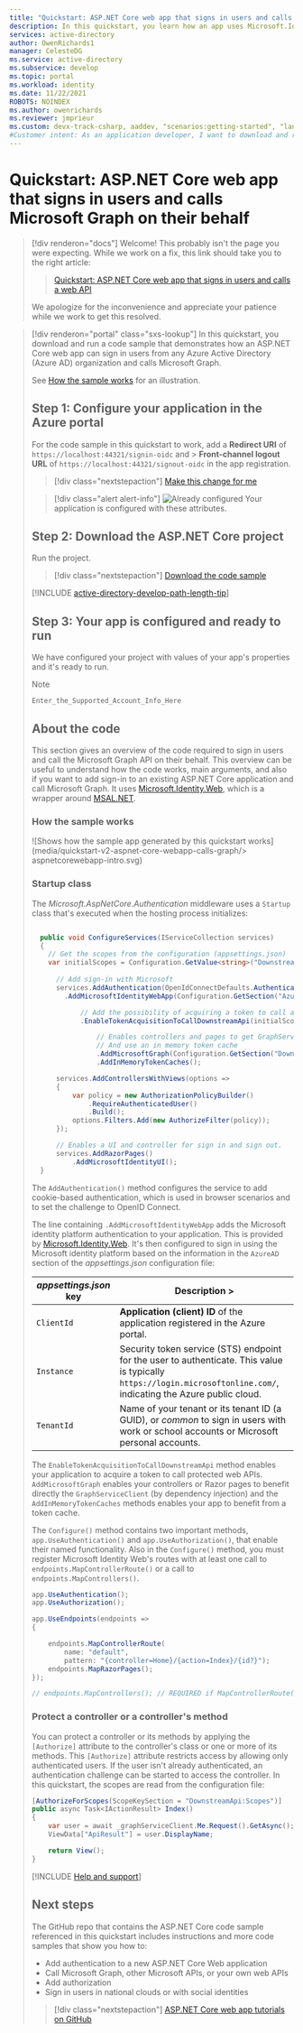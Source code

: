 ```yaml
---
title: "Quickstart: ASP.NET Core web app that signs in users and calls Microsoft Graph"
description: In this quickstart, you learn how an app uses Microsoft.Identity.Web to implement Microsoft sign-in in an ASP.NET Core web app using OpenID Connect and calls Microsoft Graph.
services: active-directory
author: OwenRichards1
manager: CelesteDG
ms.service: active-directory
ms.subservice: develop
ms.topic: portal
ms.workload: identity
ms.date: 11/22/2021
ROBOTS: NOINDEX
ms.author: owenrichards
ms.reviewer: jmprieur
ms.custom: devx-track-csharp, aaddev, "scenarios:getting-started", "languages:aspnet-core", mode-other
#Customer intent: As an application developer, I want to download and run a demo ASP.NET Core web app that can sign in users with personal Microsoft accounts (MSA) and work/school accounts from any Azure Active Directory instance, then access their data in Microsoft Graph on their behalf.
---
```


# Quickstart: ASP.NET Core web app that signs in users and calls Microsoft Graph on their behalf

> [!div renderon="docs"]
> Welcome! This probably isn't the page you were expecting. While we work on a fix, this link should take you to the right article:
>
> > [Quickstart: ASP.NET Core web app that signs in users and calls a web API](web-app-quickstart.md?pivots=devlang-aspnet-core)
> 
> We apologize for the inconvenience and appreciate your patience while we work to get this resolved.

> [!div renderon="portal" class="sxs-lookup"]
> In this quickstart, you download and run a code sample that demonstrates how an ASP.NET Core web app can sign in users from any Azure Active Directory (Azure AD) organization and calls Microsoft Graph.
> 
> See [How the sample works](#how-the-sample-works) for an illustration.
> 
> ## Step 1: Configure your application in the Azure portal
> 
> For the code sample in this quickstart to work, add a **Redirect URI** of `https://localhost:44321/signin-oidc` and > **Front-channel logout URL** of `https://localhost:44321/signout-oidc` in the app registration.
> > [!div class="nextstepaction"]
> > [Make this change for me]()
> 
> > [!div class="alert alert-info"]
> > ![Already configured](media/quickstart-v2-aspnet-webapp/green-check.png) Your application is configured with these attributes.
> 
> ## Step 2: Download the ASP.NET Core project
> 
> Run the project.
> 
> > [!div class="nextstepaction"]
> > [Download the code sample](https://github.com/Azure-Samples/active-directory-aspnetcore-webapp-openidconnect-v2/archive/aspnetcore3-1-callsgraph.zip)
> 
> [!INCLUDE [active-directory-develop-path-length-tip](../../../includes/active-directory-develop-path-length-tip.md)]
> 
> 
> ## Step 3: Your app is configured and ready to run
> 
> We have configured your project with values of your app's properties and it's ready to run.
> 
> > [!NOTE]
> > `Enter_the_Supported_Account_Info_Here`
> 
> ## About the code
> 
> This section gives an overview of the code required to sign in users and call the Microsoft Graph API on their behalf. This overview can be useful to understand how the code works, main arguments, and also if you want to add sign-in to an existing ASP.NET Core application and call Microsoft Graph. It uses [Microsoft.Identity.Web](microsoft-identity-web.md), which is a wrapper around [MSAL.NET](msal-overview.md).
> 
> ### How the sample works
> 
> ![Shows how the sample app generated by this quickstart works](media/quickstart-v2-aspnet-core-webapp-calls-graph/> aspnetcorewebapp-intro.svg)
> 
> ### Startup class
> 
> The *Microsoft.AspNetCore.Authentication* middleware uses a `Startup` class that's executed when the hosting process initializes:
> 
> ```csharp
> 
>   public void ConfigureServices(IServiceCollection services)
>   {  
>     // Get the scopes from the configuration (appsettings.json)
>     var initialScopes = Configuration.GetValue<string>("DownstreamApi:Scopes")?.Split(' ');
>   
>       // Add sign-in with Microsoft
>       services.AddAuthentication(OpenIdConnectDefaults.AuthenticationScheme)
>         .AddMicrosoftIdentityWebApp(Configuration.GetSection("AzureAd"))
> 
>             // Add the possibility of acquiring a token to call a protected web API
>             .EnableTokenAcquisitionToCallDownstreamApi(initialScopes)
> 
>                 // Enables controllers and pages to get GraphServiceClient by dependency injection
>                 // And use an in memory token cache
>                 .AddMicrosoftGraph(Configuration.GetSection("DownstreamApi"))
>                 .AddInMemoryTokenCaches();
> 
>       services.AddControllersWithViews(options =>
>       {
>           var policy = new AuthorizationPolicyBuilder()
>               .RequireAuthenticatedUser()
>               .Build();
>           options.Filters.Add(new AuthorizeFilter(policy));
>       });
> 
>       // Enables a UI and controller for sign in and sign out.
>       services.AddRazorPages()
>           .AddMicrosoftIdentityUI();
>   }
> ```
> 
> The `AddAuthentication()` method configures the service to add cookie-based authentication, which is used in browser scenarios and to set the challenge to OpenID Connect.
> 
> The line containing `.AddMicrosoftIdentityWebApp` adds the Microsoft identity platform authentication to your application. This is provided by [Microsoft.Identity.Web](microsoft-identity-web.md). It's then configured to sign in using the Microsoft identity platform based on the information in the `AzureAD` section of the *appsettings.json* configuration file:
> 
> | *appsettings.json* key | Description                                                                                                                 >                                          |
> |------------------------|----------------------------------------------------------------------------------------------------------------------------------------------------------------------|
> | `ClientId`             | **Application (client) ID** of the application registered in the Azure portal.                                                                                       |
> | `Instance`             | Security token service (STS) endpoint for the user to authenticate. This value is typically `https://login.microsoftonline.com/`, indicating the Azure public cloud. |
> | `TenantId`             | Name of your tenant or its tenant ID (a GUID), or *common* to sign in users with work or school accounts or Microsoft personal accounts.                             |
> 
> The `EnableTokenAcquisitionToCallDownstreamApi` method enables your application to acquire a token to call protected web APIs. `AddMicrosoftGraph` enables your controllers or Razor pages to benefit directly the `GraphServiceClient` (by dependency injection) and the `AddInMemoryTokenCaches` methods enables your app to benefit from a token cache.
> 
> The `Configure()` method contains two important methods, `app.UseAuthentication()` and `app.UseAuthorization()`, that enable their named functionality. Also in the `Configure()` method, you must register Microsoft Identity Web's routes with at least one call to `endpoints.MapControllerRoute()` or a call to `endpoints.MapControllers()`.
> 
> ```csharp
> app.UseAuthentication();
> app.UseAuthorization();
> 
> app.UseEndpoints(endpoints =>
> {
> 
>     endpoints.MapControllerRoute(
>         name: "default",
>         pattern: "{controller=Home}/{action=Index}/{id?}");
>     endpoints.MapRazorPages();
> });
> 
> // endpoints.MapControllers(); // REQUIRED if MapControllerRoute() isn't called.
> ```
> 
> ### Protect a controller or a controller's method
> 
> You can protect a controller or its methods by applying the `[Authorize]` attribute to the controller's class or one or more of its methods. This `[Authorize]` attribute restricts access by allowing only authenticated users. If the user isn't already authenticated, an authentication challenge can be started to access the controller. In this quickstart, the scopes are read from the configuration file:
> 
> ```csharp
> [AuthorizeForScopes(ScopeKeySection = "DownstreamApi:Scopes")]
> public async Task<IActionResult> Index()
> {
>     var user = await _graphServiceClient.Me.Request().GetAsync();
>     ViewData["ApiResult"] = user.DisplayName;
> 
>     return View();
> }
> ```
> 
> [!INCLUDE [Help and support](../../../includes/active-directory-develop-help-support-include.md)]
> 
> ## Next steps
> 
> The GitHub repo that contains the ASP.NET Core code sample referenced in this quickstart includes instructions and more code samples that show you how to:
> 
> - Add authentication to a new ASP.NET Core Web application
> - Call Microsoft Graph, other Microsoft APIs, or your own web APIs
> - Add authorization
> - Sign in users in national clouds or with social identities
> 
> > [!div class="nextstepaction"]
> > [ASP.NET Core web app tutorials on GitHub](https://github.com/Azure-Samples/active-directory-aspnetcore-webapp-openidconnect-v2/)
